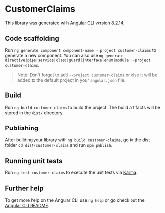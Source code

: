 # CustomerClaims

This library was generated with [Angular CLI](https://github.com/angular/angular-cli) version 8.2.14.

## Code scaffolding

Run `ng generate component component-name --project customer-claims` to generate a new component. You can also use `ng generate directive|pipe|service|class|guard|interface|enum|module --project customer-claims`.
> Note: Don't forget to add `--project customer-claims` or else it will be added to the default project in your `angular.json` file. 

## Build

Run `ng build customer-claims` to build the project. The build artifacts will be stored in the `dist/` directory.

## Publishing

After building your library with `ng build customer-claims`, go to the dist folder `cd dist/customer-claims` and run `npm publish`.

## Running unit tests

Run `ng test customer-claims` to execute the unit tests via [Karma](https://karma-runner.github.io).

## Further help

To get more help on the Angular CLI use `ng help` or go check out the [Angular CLI README](https://github.com/angular/angular-cli/blob/master/README.md).
